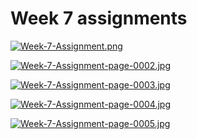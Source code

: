 # Week 7 assignments

[![Week-7-Assignment.png](https://i.postimg.cc/JnGGGfdz/Week-7-Assignment.png)](https://postimg.cc/hzRSY5Bk)

[![Week-7-Assignment-page-0002.jpg](https://i.postimg.cc/tCRjX31B/Week-7-Assignment-page-0002.jpg)](https://postimg.cc/mhnqjFy9)

[![Week-7-Assignment-page-0003.jpg](https://i.postimg.cc/qMmdgNy4/Week-7-Assignment-page-0003.jpg)](https://postimg.cc/GHsf5hX5)

[![Week-7-Assignment-page-0004.jpg](https://i.postimg.cc/FH85gwT6/Week-7-Assignment-page-0004.jpg)](https://postimg.cc/87R0TXQd)

[![Week-7-Assignment-page-0005.jpg](https://i.postimg.cc/P5PnDdQZ/Week-7-Assignment-page-0005.jpg)](https://postimg.cc/758R88cY)